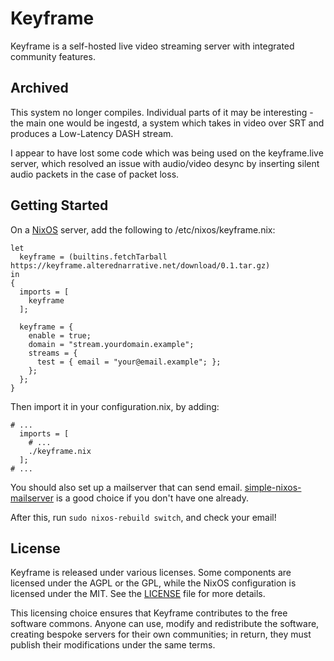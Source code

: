 # Keyframe

Keyframe is a self-hosted live video streaming server with integrated community features.

## Archived

This system no longer compiles. Individual parts of it may be interesting - the main one would be ingestd, a system which takes in video over SRT and produces a Low-Latency DASH stream.

I appear to have lost some code which was being used on the keyframe.live server, which resolved an issue with audio/video desync by inserting silent audio packets in the case of packet loss.

## Getting Started

On a [NixOS](https://nixos.org) server, add the following to /etc/nixos/keyframe.nix:

```
let
  keyframe = (builtins.fetchTarball https://keyframe.alterednarrative.net/download/0.1.tar.gz)
in
{
  imports = [
    keyframe
  ];

  keyframe = {
    enable = true;
    domain = "stream.yourdomain.example";
    streams = {
      test = { email = "your@email.example"; };
    };
  };
}
```

Then import it in your configuration.nix, by adding:

```
# ...
  imports = [
    # ...
    ./keyframe.nix
  ];
# ...
```

You should also set up a mailserver that can send email.
[simple-nixos-mailserver](https://gitlab.com/simple-nixos-mailserver/nixos-mailserver)
is a good choice if you don't have one already.

After this, run `sudo nixos-rebuild switch`, and check your email!

## License

Keyframe is released under various licenses. Some components are licensed under the AGPL
or the GPL, while the NixOS configuration is licensed under the MIT. See the
[LICENSE](LICENSE) file for more details.

This licensing choice ensures that Keyframe contributes to the free software commons.
Anyone can use, modify and redistribute the software, creating bespoke servers for their
own communities; in return, they must publish their modifications under the same terms.
